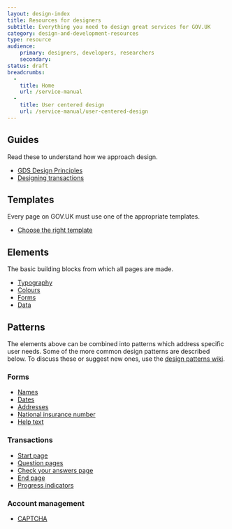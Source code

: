 ```yaml
---
layout: design-index
title: Resources for designers
subtitle: Everything you need to design great services for GOV.UK
category: design-and-development-resources
type: resource
audience:
    primary: designers, developers, researchers
    secondary:
status: draft
breadcrumbs:
  -
    title: Home
    url: /service-manual
  -
    title: User centered design
    url: /service-manual/user-centered-design
---
```


<!--
<div class="grid-wrapper">
	<div class="grid grid-1-3">
	    <div class="inner-block">
	      <h2 class="heading-36">One third</h2>
	      <p>Donec sed odio dui. Donec id elit non mi porta gravida at eget metus. Morbi leo risus, porta ac consectetur ac, vestibulum at eros. Lorem ipsum dolor sit amet, consectetur adipiscing elit.</p>
	    </div>
	</div>
	<div class="grid grid-1-3">
	    <div class="inner-block">
	      <h2 class="heading-36">One third</h2>
	      <p>Donec sed odio dui. Donec id elit non mi porta gravida at eget metus. Morbi leo risus, porta ac consectetur ac, vestibulum at eros. Lorem ipsum dolor sit amet, consectetur adipiscing elit.</p>
	    </div>
	</div>
	<div class="grid grid-1-3">
	    <div class="inner-block">
	      <h2 class="heading-36">One third</h2>
	      <p>Donec sed odio dui. Donec id elit non mi porta gravida at eget metus. Morbi leo risus, porta ac consectetur ac, vestibulum at eros. Lorem ipsum dolor sit amet, consectetur adipiscing elit.</p>
	    </div>
	</div>
</div>
-->


## Guides

Read these to understand how we approach design.

* [GDS Design Principles](https://www.gov.uk/design-principles)
* [Designing transactions](../designing-transactions.html)


## Templates

Every page on GOV.UK must use one of the appropriate templates.

* [Choose the right template](page-templates.html)


## Elements

The basic building blocks from which all pages are made.

* [Typography](typography.html)
* [Colours](colour-palettes.html)
* [Forms](forms.html)
* [Data](../data-visualisation.html)


## Patterns

The elements above can be combined into patterns which address specific user needs.
Some of the more common design patterns are described below. To discuss these or suggest new ones, 
use the [design patterns wiki](https://designpatterns.hackpad.com/GOV.UK-design-patterns-0eUk1OdHvql).


### Forms

* [Names](names.html)
* [Dates](dates.html)
* [Addresses](addresses.html)
* [National insurance number](national-insurance-number.html)
* [Help text](help-text.html)


### Transactions

* [Start page](start-page.html)
* [Question pages](question-pages.html)
* [Check your answers page](check-your-answers-page.html)
* [End page](end-page.html)
* [Progress indicators](progress-indicators.html)


### Account management

* [CAPTCHA](captcha.html)
